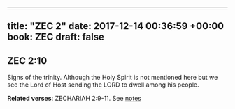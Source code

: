 
---
title: "ZEC 2"
date: 2017-12-14 00:36:59 +00:00
book: ZEC
draft: false
---

## ZEC 2:10

Signs of the trinity. Although the Holy Spirit is not mentioned here but we see the Lord of Host sending the LORD to dwell among his people.

**Related verses**: ZECHARIAH 2:9-11. See [notes](https://my.bible.com/notes/2789680413332463855)

